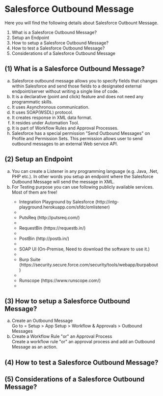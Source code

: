 # Salesforce Outbound Message

Here you will find the following details about Salesforce Outbount Message.
<ol type="1">
<li>What is a Salesforce Outbound Message?</li>
<li>Setup an Endpoint</li>
<li>How to setup a Salesforce Outbound Message?</li>
<li>How to test a Salesforce Outbound Message?</li>
<li>Considerations of a Salesforce Outbound Message</li>
</ol>

## (1) What is a Salesforce Outbound Message?
<ol type="a">
<li>Salesforce outbound message allows you to specify fields that changes within Salesforce and send those fields to a designated external endpoint/server without writing a single line of code.</li>
<li>It is a declarative (point and click) feature and does not need any programmatic skills.</li>
<li>It uses Asynchronous communication.</li>
<li>It uses SOAP(WSDL) protocol.</li>
<li>It creates response in XML data format.</li>
<li>It resides under Automation Tool.</li>
<li>It is part of Workflow Rules and Approval Processes.</li>
<li>Salesforce has a special permission "Send Outbound Messages" on Profile and Permission Sets. This permission allows user to send outbound messages to an external Web service API.</li>
</ol>

## (2) Setup an Endpoint
<ol type="a">
<li>You can create a Listener in any programming language (e.g. Java, .Net, PHP etc.). In other words you setup an endpoint where the Salesforce Outbound Message will send the message in XML.</li>
<li>For Testing purpose you can use following publicly available services. Most of them are free!</li>
<ul>
<li>Integration Playground by Salesforce (http://intg-playground.herokuapp.com/sfdc/omlistener)<li>
<li>PutsReq (http://putsreq.com/)<li>
<li>RequestBin (https://requestb.in/)<li>
<li>PostBin (http://postb.in/)<li>
<li>SOAP UI (On-Premise, Need to download the software to use it.)<li>
<li>Burp Suite (https://security.secure.force.com/security/tools/webapp/burpabout)<li>
<li>Runscope (https://www.runscope.com/)<li>
</ul>
</ol>

## (3) How to setup a Salesforce Outbound Message?
<ol type="a">
<li>Create an Outbound Message</li>
Go to = Setup > App Setup > Workflow & Approvals > Outbound Messages
<li>Create a Workflow Rule "or" an Approval Process</li>
Create a workflow rule "or" an approval process and add an Outbound Message as an action.

</ol>

## (4) How to test a Salesforce Outbound Message?


## (5) Considerations of a Salesforce Outbound Message?
